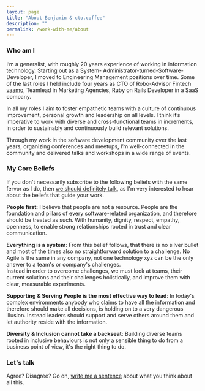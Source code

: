 ```yaml
---
layout: page
title: "About Benjamin & cto.coffee"
description: ""
permalink: /work-with-me/about
---
```


### Who am I

I’m a generalist, with roughly 20 years experience of working in information technology. Starting out as a System-
Administrator-turned-Software-Developer, I moved to Engineering Management positions over time. Some of the last roles I
held include four years as CTO of Robo-Advisor Fintech [vaamo](https://www.vaamo.de), Teamlead in Marketing Agencies, Ruby on
Rails Developer in a SaaS company.

In all my roles I aim to foster empathetic teams with a culture of continuous improvement, personal growth and
leadership on all levels. I think it’s imperative to work with diverse and cross-functional teams in increments, in
order to sustainably and continuously build relevant solutions.

Through my work in the software development community over the last years, organizing conferences and meetups, I’m
well-connected in the community and delivered talks and workshops in a wide range of events.

### My Core Beliefs

If you don't necessarily subscribe to the following beliefs with the same fervor as I do, then [we should definitely
talk](/contact), as I'm very interested to hear about the beliefs that guide your work.

**People first**: I believe that people are not a resource. People are the foundation and pillars of every
software-related organization, and therefore should be treated as such. With humanity, dignity, respect, empathy,
openness, to enable strong relationships rooted in trust and clear communication.

**Everything is a system**: From this belief follows, that there is no silver bullet and most of the times also no
straightforward solution to a challenge. No Agile is the same in any company, not one technology xyz can be the only
answer to a team's or company's challenges.  
Instead in order to overcome challenges, we must look at teams, their current solutions and their challenges holistically,
and improve them with clear, measurable experiments.

**Supporting & Serving People is the most effective way to lead**: In today's complex environments anybody who claims
to have all the information and therefore should make all decisions, is holding on to a very dangerous illusion. Instead
leaders should support and serve others around them and let authority reside with the information.

**Diversity & Inclusion cannot take a backseat**: Building diverse teams rooted in inclusive behaviours is not only a
sensible thing to do from a business point of view, it's the right thing to do.

### Let's talk

Agree? Disagree? Go on, [write me a sentence](/contact) about what you think about all this.
